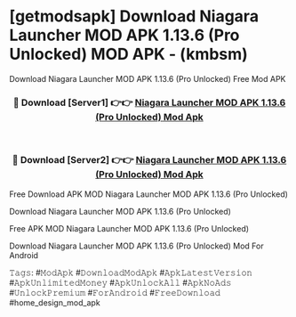 # [getmodsapk] Download Niagara Launcher MOD APK 1.13.6 (Pro Unlocked) MOD APK - (kmbsm)
Download Niagara Launcher MOD APK 1.13.6 (Pro Unlocked) Free Mod APK

<div align="center">
<h3>🔴 Download [Server1] 👉👉 <a href="https://apk-comot.site?title=Niagara_Launcher_MOD_APK_1.13.6_(Pro_Unlocked)">Niagara Launcher MOD APK 1.13.6 (Pro Unlocked) Mod Apk</a></h3><br>

<h3>🔴 Download [Server2] 👉👉 <a href="https://apk-comot.site?title=Niagara_Launcher_MOD_APK_1.13.6_(Pro_Unlocked)">Niagara Launcher MOD APK 1.13.6 (Pro Unlocked) Mod Apk</a></h3>
</div>


Free Download APK MOD Niagara Launcher MOD APK 1.13.6 (Pro Unlocked)

Download Niagara Launcher MOD APK 1.13.6 (Pro Unlocked) 

Free APK MOD Niagara Launcher MOD APK 1.13.6 (Pro Unlocked) 

Download Niagara Launcher MOD APK 1.13.6 (Pro Unlocked) Mod For Android

𝚃𝚊𝚐𝚜: #𝙼𝚘𝚍𝙰𝚙𝚔 #𝙳𝚘𝚠𝚗𝚕𝚘𝚊𝚍𝙼𝚘𝚍𝙰𝚙𝚔 #𝙰𝚙𝚔𝙻𝚊𝚝𝚎𝚜𝚝𝚅𝚎𝚛𝚜𝚒𝚘𝚗 #𝙰𝚙𝚔𝚄𝚗𝚕𝚒𝚖𝚒𝚝𝚎𝚍𝙼𝚘𝚗𝚎𝚢 #𝙰𝚙𝚔𝚄𝚗𝚕𝚘𝚌𝚔𝙰𝚕𝚕 #𝙰𝚙𝚔𝙽𝚘𝙰𝚍𝚜 #𝚄𝚗𝚕𝚘𝚌𝚔𝙿𝚛𝚎𝚖𝚒𝚞𝚖 #𝙵𝚘𝚛𝙰𝚗𝚍𝚛𝚘𝚒𝚍 #𝙵𝚛𝚎𝚎𝙳𝚘𝚠𝚗𝚕𝚘𝚊𝚍 #home_design_mod_apk